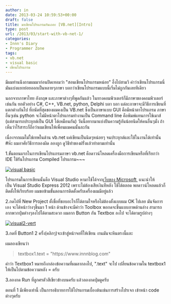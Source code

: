 ```yaml
---
author: in
date: 2013-03-24 10:59:53+00:00
draft: false
title: มาเขียนโปรแกรมกันเถอะ [VB.net][Intro]
type: post
url: /2013/03/start-with-vb-net-1/
categories:
- Innn's Diary
- Programmer Zone
tags:
- vb.net
- visual basic
- เขียนโปรแกรม
---
```


มีผมท่านนึงถามผมมาก่อนปิดเทอมว่า "สอนเขียนโปรแกรมหน่อย" อึ้งไปสามวิ คำว่าเขียนโปรแกรมนี่มันแบ่งแยกย่อยออกเป็นหลายๆภาษา บอกว่าเขียนโปรแกรมแบบนี้เริ่มไม่ถูกกันเลยทีเดียว

นอกจากภาษาไทย อังกฤษ และภาษาต่างๆที่พูดกันแล้ว ในทางคอมพิวเตอร์ก็มีภาษาของคอมพิวเตอร์เช่นกัน ยกตัวอย่าง C#, C++, VB.net, python, Delphi บลา บลา แต่ละภาษาจะมีวิธีการเขียนที่แตกต่างกันไป ที่ถนัดที่สุดของผมคงเป็น VB.net ซึ่งเป็นภาษาแบบ GUI คือมีหน้าตาโปรแกรม ภาษาอื่นๆเช่น python จะไม่มีหน้าตาโปรแกรมทำงานเป็น Command line คือพิมพ์แทนการใช้เมาส์ (แต่สามารถประยุกต์เป็น GUI ได้เหมือนกัน) วันนี้อยากมาแบ่งปันความรู้อันน้อยนิดให้คนอื่นๆมั่ง ถ้าเห็นว่าไร้สาระก็ถือว่าผมเขียนให้เพื่อนผมคนนั้นละกัน

เนื่องจากผมไม่ใช่เทพในด้าน vb.net แค่เขียนเป็นนิดๆหน่อยๆ จนประยุกต์และใช้ในงานได้เท่านั้น #ห๊ะ ผมอาศัยวิธีการลองผิด ลองถูก ดูวิธีทำของฝรั่งแล้วทำตามเท่านั้น



1.ขั้นตอนแรกในการเขียนโปรแกรมภาษา vb.net คือดาวน์โหลดเครื่องมือการเขียนหรือที่เรียกว่า IDE ใช้รันโปรแกรม Compiled โปรแกรม~~~

[![visual basic](https://www.innnblog.com/wp-content/uploads/2013/03/visual.jpg)
](https://www.innnblog.com/wp-content/uploads/2013/03/visual.jpg)

โปรแกรมในการเขียนนั้นคือ Visual Studio หามาใช้ได้จาก[เว็บของ Microsoft ](http://www.microsoft.com/visualstudio/eng/downloads) แนะนำให้เป็น Visual Studio Express 2012 เพราะไม่ต้องเสียเงินทีหลัง ใช้ได้ตลอด พอดาวน์โหลดแล้วก็ติดตั้งให้เรียบร้อย ผมขอข้ามขั้นตอนการติดตั้งครับเครื่องผมมีอยู่แล้ว

2.กดไปที่ New Project ตั้งชื่อที่ชอบอะไรก็ได้ตามใจหรือไม่ต้องตั้งแบบผม OK ไปเลย มันจัดการเอง จะได้หน้าว่างๆขึ้นมา 1 หน้า ด้านข้างจะมีคำว่า Toolbox พอกดจะขึ้นแบบภาพด้านล่าง สามารถลากพวกปุ่มต่างๆลงไปได้ตามสะดวก ผมลาก Button กัน Textbox ลงไป จะได้ตามรูปล่างๆ

[![visual2-vert](https://www.innnblog.com/wp-content/uploads/2013/03/visual2-vert.jpg)
](https://www.innnblog.com/wp-content/uploads/2013/03/visual2-vert.jpg)



3.กดที่ Button1 2 ครั้ง(คลิกๆ)จะเข้าสู่หน้าจอที่ให้เขียน งานมันจะหินตรงนี้และ

ผมลองเขียนว่า


<blockquote>textbox1.text = "https://www.innnblog.com"</blockquote>


คำว่า Textbox1 หมายถึงกล่องข้อความที่ผมลากลงไป, ".text" จะไป เปลี่ยนข้อความใน textbox1 ให้เป็นไปตามข้อความหลัง = ครับ

3.ลองกด Run ที่ลูกศรตัวสีเขียวข้างบนครับ แล้วลองกดปุ่มดูครับ

ตอนที่ 1 มีเพียงเท่านี้ เป็นการอธิบายการใช้โปรแกรมเบื้องต้นเช่นการสร้างโปรเจก เข้าหน้า code ต่างๆครับ
